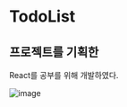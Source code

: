# TodoList
## 프로젝트를 기획한 
React를 공부를 위해 개발하였다.

![image](https://user-images.githubusercontent.com/71969021/118620209-3f831c80-b800-11eb-93ce-09c140f9893d.png)

